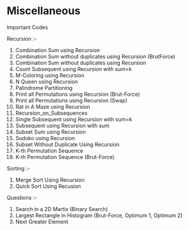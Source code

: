 # Miscellaneous
Important Codes

Recursion :- 
  1. Combination Sum using Recursion
  2. Combination Sum without duplicates using Recursion (BrutForce)
  3. Combination Sum without duplicates using Recursion
  4. Count Subsequent using Recursion with sum=k
  5. M-Coloring using Recursion
  6. N Queen using Recursion
  7. Palindrome Partitioning
  8. Print all Permutations using Recursion (Brut-Force)
  9. Print all Permutations using Recursion (Swap)
  10. Rat in A Maze using Recursion
  11. Recursion_on_Subsequences
  12. Single Subsequent using Recursion with sum=k
  13. Subsequent using Recursion with sum
  14. Subset Sum using Recursion
  15. Sudoko using Recursion
  16. Subset Without Duplicate Using Recursion
  17. K-th Permutation Sequence
  18. K-th Permutation Sequence (Brut-Force)

Sorting :-
  1. Merge Sort Using Recursion
  2. Quick Sort Using Recusion
  
Questions :-
  1. Search in a 2D Martix (Binary Search)
  2. Largest Rectangle in Histogram (Brut-Force, Optimum 1, Optimum  2)
  3. Next Greater Element
